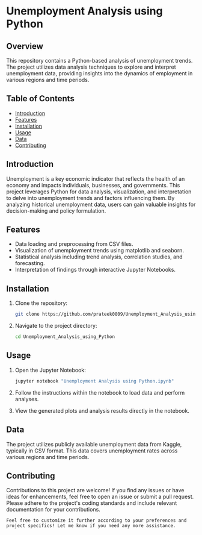# Unemployment Analysis using Python

## Overview
This repository contains a Python-based analysis of unemployment trends. The project utilizes data analysis techniques to explore and interpret unemployment data, providing insights into the dynamics of employment in various regions and time periods.

## Table of Contents
- [Introduction](#introduction)
- [Features](#features)
- [Installation](#installation)
- [Usage](#usage)
- [Data](#data)
- [Contributing](#contributing)

## Introduction
Unemployment is a key economic indicator that reflects the health of an economy and impacts individuals, businesses, and governments. This project leverages Python for data analysis, visualization, and interpretation to delve into unemployment trends and factors influencing them. By analyzing historical unemployment data, users can gain valuable insights for decision-making and policy formulation.

## Features
- Data loading and preprocessing from CSV files.
- Visualization of unemployment trends using matplotlib and seaborn.
- Statistical analysis including trend analysis, correlation studies, and forecasting.
- Interpretation of findings through interactive Jupyter Notebooks.

## Installation
1. Clone the repository:
   ```bash
   git clone https://github.com/prateek0809/Unemployment_Analysis_using_Python.git
   ```
2. Navigate to the project directory:
   ```bash
   cd Unemployment_Analysis_using_Python
   ```
## Usage
1. Open the Jupyter Notebook:
   ```bash
   jupyter notebook "Unemployment Analysis using Python.ipynb"
   ```
   
2. Follow the instructions within the notebook to load data and perform analyses.
3. View the generated plots and analysis results directly in the notebook.

## Data
The project utilizes publicly available unemployment data from Kaggle, typically in CSV format. This data covers unemployment rates across various regions and time periods.

## Contributing
Contributions to this project are welcome! If you find any issues or have ideas for enhancements, feel free to open an issue or submit a pull request. Please adhere to the project's coding standards and include relevant documentation for your contributions.
```
Feel free to customize it further according to your preferences and project specifics! Let me know if you need any more assistance.
```
